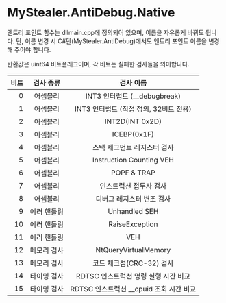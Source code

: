 # MyStealer.AntiDebug.Native

엔트리 포인트 함수는 dllmain.cpp에 정의되어 있으며, 이름을 자유롭게 바꿔도 됩니다.
단, 이름 변경 시 C#단(MyStealer.AntiDebug)에서도 엔트리 포인트 이름을 변경해 주어야 합니다.

반환값은 uint64 비트플래그이며, 각 비트는 실패한 검사들을 의미합니다.

|비트|검사 종류|검사 이름|
|---:|:---:|:---:|
|0|어셈블리|INT3 인터럽트 (__debugbreak)|
|1|어셈블리|INT3 인터럽트 (직접 정의, 32비트 전용)|
|2|어셈블리|INT2D(INT 0x2D)|
|3|어셈블리|ICEBP(0x1F)|
|4|어셈블리|스택 세그먼트 레지스터 검사|
|5|어셈블리|Instruction Counting VEH|
|6|어셈블리|POPF & TRAP|
|7|어셈블리|인스트럭션 접두사 검사|
|8|어셈블리|디버그 레지스터 변조 검사|
|9|에러 핸들링|Unhandled SEH|
|10|에러 핸들링|RaiseException|
|11|에러 핸들링|VEH|
|12|메모리 검사|NtQueryVirtualMemory|
|13|메모리 검사|코드 체크섬(CRC-32) 검사|
|14|타이밍 검사|RDTSC 인스트럭션 명령 실행 시간 비교|
|15|타이밍 검사|RDTSC 인스트럭션 __cpuid 조회 시간 비교|
